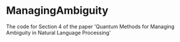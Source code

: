 # ManagingAmbiguity
The code for Section 4 of the paper 'Quantum Methods for Managing Ambiguity in Natural Language Processing'
